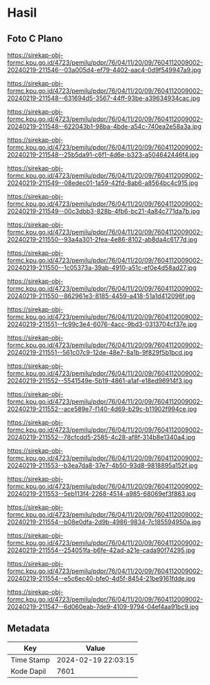 # Hasil

## Foto C Plano

https://sirekap-obj-formc.kpu.go.id/4723/pemilu/pdpr/76/04/11/20/09/7604112009002-20240219-211546--03a005d4-ef79-4402-aac4-0d9f549947a9.jpg

https://sirekap-obj-formc.kpu.go.id/4723/pemilu/pdpr/76/04/11/20/09/7604112009002-20240219-211548--631694d5-3567-44ff-93be-a39634934cac.jpg

https://sirekap-obj-formc.kpu.go.id/4723/pemilu/pdpr/76/04/11/20/09/7604112009002-20240219-211548--622043b1-98ba-4bde-a54c-740ea2e58a3a.jpg

https://sirekap-obj-formc.kpu.go.id/4723/pemilu/pdpr/76/04/11/20/09/7604112009002-20240219-211548--25b5da91-c6f1-4d6e-b323-a504642446f4.jpg

https://sirekap-obj-formc.kpu.go.id/4723/pemilu/pdpr/76/04/11/20/09/7604112009002-20240219-211549--08edec01-1a59-42fd-8ab6-a8564bc4c915.jpg

https://sirekap-obj-formc.kpu.go.id/4723/pemilu/pdpr/76/04/11/20/09/7604112009002-20240219-211549--00c3dbb3-828b-4fb6-bc21-4a84c771da7b.jpg

https://sirekap-obj-formc.kpu.go.id/4723/pemilu/pdpr/76/04/11/20/09/7604112009002-20240219-211550--93a4a301-2fea-4e86-8102-ab8da4c6177d.jpg

https://sirekap-obj-formc.kpu.go.id/4723/pemilu/pdpr/76/04/11/20/09/7604112009002-20240219-211550--1c05373a-39ab-4910-a51c-ef0e4d58ad27.jpg

https://sirekap-obj-formc.kpu.go.id/4723/pemilu/pdpr/76/04/11/20/09/7604112009002-20240219-211550--862961e3-8185-4459-a418-51a1d412096f.jpg

https://sirekap-obj-formc.kpu.go.id/4723/pemilu/pdpr/76/04/11/20/09/7604112009002-20240219-211551--fc99c3e4-6076-4acc-9bd3-0313704cf37e.jpg

https://sirekap-obj-formc.kpu.go.id/4723/pemilu/pdpr/76/04/11/20/09/7604112009002-20240219-211551--561c07c9-12de-48e7-8a1b-9f829f5b1bcd.jpg

https://sirekap-obj-formc.kpu.go.id/4723/pemilu/pdpr/76/04/11/20/09/7604112009002-20240219-211552--5541549e-5b19-4861-a1af-e18ed96914f3.jpg

https://sirekap-obj-formc.kpu.go.id/4723/pemilu/pdpr/76/04/11/20/09/7604112009002-20240219-211552--ace589e7-f140-4d69-b29c-b11902f994ce.jpg

https://sirekap-obj-formc.kpu.go.id/4723/pemilu/pdpr/76/04/11/20/09/7604112009002-20240219-211552--78cfcdd5-2585-4c28-af8f-314b8e1340a4.jpg

https://sirekap-obj-formc.kpu.go.id/4723/pemilu/pdpr/76/04/11/20/09/7604112009002-20240219-211553--b3ea7da8-37e7-4b50-93d8-9818895a152f.jpg

https://sirekap-obj-formc.kpu.go.id/4723/pemilu/pdpr/76/04/11/20/09/7604112009002-20240219-211553--5eb113f4-2268-4514-a985-68069ef3f863.jpg

https://sirekap-obj-formc.kpu.go.id/4723/pemilu/pdpr/76/04/11/20/09/7604112009002-20240219-211554--b08e0dfa-2d9b-4986-9834-7c185594950a.jpg

https://sirekap-obj-formc.kpu.go.id/4723/pemilu/pdpr/76/04/11/20/09/7604112009002-20240219-211554--254051fa-b6fe-42ad-a21e-cada90f74295.jpg

https://sirekap-obj-formc.kpu.go.id/4723/pemilu/pdpr/76/04/11/20/09/7604112009002-20240219-211554--e5c6ec40-bfe0-4d5f-8454-21be9161fdde.jpg

https://sirekap-obj-formc.kpu.go.id/4723/pemilu/pdpr/76/04/11/20/09/7604112009002-20240219-211547--6d060eab-7de9-4109-9794-04ef4aa91bc9.jpg


## Metadata

| Key        | Value               |
| ---------- | ------------------- |
| Time Stamp | 2024-02-19 22:03:15 |
| Kode Dapil | 7601                |



